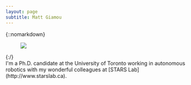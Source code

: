 ```yaml
---
layout: page
subtitle: Matt Giamou
---
```


<div class="pretty-links">

{::nomarkdown} 
<figure class="site-profile">
    <img src="{{ site.baseurl }}/assets/img/matt_cave_winter1.jpg">
</figure>
{:/}

<div class="lead lead-about">I'm a Ph.D. candidate at the University of Toronto working in autonomous robotics with my wonderful colleagues at [STARS Lab](http://www.starslab.ca).
</div>




</div>
